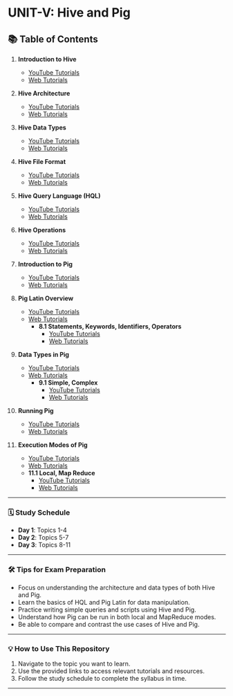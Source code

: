 # UNIT-V: Hive and Pig

## 📚 Table of Contents

1.  **Introduction to Hive**
    - [YouTube Tutorials](https://www.youtube.com/results?search_query=Introduction+to+Hive+tutorial)
    - [Web Tutorials](https://www.google.com/search?q=Introduction+to+Hive+tutorial)

2.  **Hive Architecture**
    - [YouTube Tutorials](https://www.youtube.com/results?search_query=Hive+Architecture+tutorial)
    - [Web Tutorials](https://www.google.com/search?q=Hive+Architecture+tutorial)

3.  **Hive Data Types**
    - [YouTube Tutorials](https://www.youtube.com/results?search_query=Hive+Data+Types+tutorial)
    - [Web Tutorials](https://www.google.com/search?q=Hive+Data+Types+tutorial)

4.  **Hive File Format**
    - [YouTube Tutorials](https://www.youtube.com/results?search_query=Hive+File+Format+tutorial)
    - [Web Tutorials](https://www.google.com/search?q=Hive+File+Format+tutorial)

5.  **Hive Query Language (HQL)**
    - [YouTube Tutorials](https://www.youtube.com/results?search_query=Hive+Query+Language+tutorial)
    - [Web Tutorials](https://www.google.com/search?q=Hive+Query+Language+tutorial)

6.  **Hive Operations**
    - [YouTube Tutorials](https://www.youtube.com/results?search_query=Hive+Operations+tutorial)
    - [Web Tutorials](https://www.google.com/search?q=Hive+Operations+tutorial)

7.  **Introduction to Pig**
    - [YouTube Tutorials](https://www.youtube.com/results?search_query=Introduction+to+Pig+tutorial)
    - [Web Tutorials](https://www.google.com/search?q=Introduction+to+Pig+tutorial)

8.  **Pig Latin Overview**
    - [YouTube Tutorials](https://www.youtube.com/results?search_query=Pig+Latin+Overview+tutorial)
    - [Web Tutorials](https://www.google.com/search?q=Pig+Latin+Overview+tutorial)
      - **8.1 Statements, Keywords, Identifiers, Operators**
        - [YouTube Tutorials](https://www.youtube.com/results?search_query=Pig+Latin+statements+keywords+identifiers+operators+tutorial)
        - [Web Tutorials](https://www.google.com/search?q=Pig+Latin+statements+keywords+identifiers+operators+tutorial)

9.  **Data Types in Pig**
    - [YouTube Tutorials](https://www.youtube.com/results?search_query=Data+Types+in+Pig+tutorial)
    - [Web Tutorials](https://www.google.com/search?q=Data+Types+in+Pig+tutorial)
      - **9.1 Simple, Complex**
        - [YouTube Tutorials](https://www.youtube.com/results?search_query=Pig+Data+Types+simple+complex+tutorial)
        - [Web Tutorials](https://www.google.com/search?q=Pig+Data+Types+simple+complex+tutorial)

10. **Running Pig**
     - [YouTube Tutorials](https://www.youtube.com/results?search_query=Running+Pig+tutorial)
     - [Web Tutorials](https://www.google.com/search?q=Running+Pig+tutorial)

11. **Execution Modes of Pig**
     - [YouTube Tutorials](https://www.youtube.com/results?search_query=Execution+Modes+of+Pig+tutorial)
     - [Web Tutorials](https://www.google.com/search?q=Execution+Modes+of+Pig+tutorial)
     - **11.1 Local, Map Reduce**
       - [YouTube Tutorials](https://www.youtube.com/results?search_query=Pig+Execution+Modes+local+mapreduce+tutorial)
       - [Web Tutorials](https://www.google.com/search?q=Pig+Execution+Modes+local+mapreduce+tutorial)
---

### 🗓️ Study Schedule
- **Day 1**: Topics 1-4
- **Day 2**: Topics 5-7
- **Day 3**: Topics 8-11

---

### 🛠️ Tips for Exam Preparation
- Focus on understanding the architecture and data types of both Hive and Pig.
- Learn the basics of HQL and Pig Latin for data manipulation.
- Practice writing simple queries and scripts using Hive and Pig.
- Understand how Pig can be run in both local and MapReduce modes.
- Be able to compare and contrast the use cases of Hive and Pig.

---

### 💡 How to Use This Repository
1.  Navigate to the topic you want to learn.
2.  Use the provided links to access relevant tutorials and resources.
3.  Follow the study schedule to complete the syllabus in time.
---
